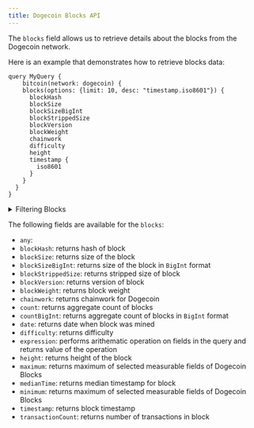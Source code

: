 ```yaml
---
title: Dogecoin Blocks API
---
```


<head>
<meta name="title" content="Dogecoin Blocks API"/>
<meta name="description" content="Get information on blocks on the Dogecoin blockchain. Also, get information on blocks for tokens on the Dogecoin blockchain."/>
<meta name="keywords" content="Dogecoin api, Dogecoin python api, Dogecoin nft api, Dogecoin scan api, Dogecoin matic api, Dogecoin api docs, Dogecoin crypto api, Dogecoin blockchain api,matic network api"/>
<meta name="robots" content="index, follow"/>
<meta http-equiv="Content-Type" content="text/html; charset=utf-8"/>
<meta name="language" content="English"/>

<!-- Open Graph / Facebook -->
<meta property="og:type" content="website" />
<meta property="og:title" content="Dogecoin Blocks API" />
<meta property="og:description" content="Get information on blocks on the Dogecoin   blockchain. Also, get information on blocks for tokens or NFTs on the Dogecoin blockchain." />

<!-- Twitter -->
<meta property="twitter:card" content="summary_large_image" />
<meta property="twitter:title" content="Dogecoin Blocks API" />
<meta property="twitter:description" content="Get blocks information on the Dogecoin blockchain. Also, get blocks information for tokens or NFTs on the Dogecoin blockchain." />
</head>

The `blocks` field allows us to retrieve details about the blocks from the Dogecoin network.

Here is an example that demonstrates how to retrieve blocks data:

```
query MyQuery {
    bitcoin(network: dogecoin) {
    blocks(options: {limit: 10, desc: "timestamp.iso8601"}) {
      blockHash
      blockSize
      blockSizeBigInt
      blockStrippedSize
      blockVersion
      blockWeight
      chainwork
      difficulty
      height
      timestamp {
        iso8601
      }
    }
  }
}
```

<details>
<summary>Filtering Blocks</summary>

Blocks can be filtered using the following arguments:

- `any`:
- `blockHash`: Filter by block hash
- `blockSize`: Filter by block size
- `blockStrippedSize`: Filter by stripped size of block
- `blockVersion`: Filter by version of the block
- `blockWeight`: Filter by block weight
- `date`: Filter by selecting time in range, list or just date
- `difficulty`: Filter by difficulty of the network
- `height`: Filter by selecting height of the block
- `options`: Filter returned data by ordering, limiting, and constraining it.
- `time`: Filter by selecting time in range, list or just time
- `transactionCount`: Filter by transction count in the block

</details>

The following fields are available for the `blocks`:

- `any`:
- `blockHash`: returns hash of block
- `blockSize`: returns size of the block
- `blockSizeBigInt`: returns size of the block in `BigInt` format
- `blockStrippedSize`: returns stripped size of block
- `blockVersion`: returns version of block
- `blockWeight`: returns block weight
- `chainwork`: returns chainwork for Dogecoin
- `count`: returns aggregate count of blocks
- `countBigInt`: returns aggregate count of blocks in `BigInt` format
- `date`: returns date when block was mined
- `difficulty`: returns difficulty
- `expression`: performs arithematic operation on fields in the query and returns value of the operation
- `height`: returns height of the block
- `maximum`: returns maximum of selected measurable fields of Dogecoin Blocks
- `medianTime`: returns median timestamp for block
- `minimum`: returns maximum of selected measurable fields of Dogecoin Blocks
- `timestamp`: returns block timestamp
- `transactionCount`: returns number of transactions in block
